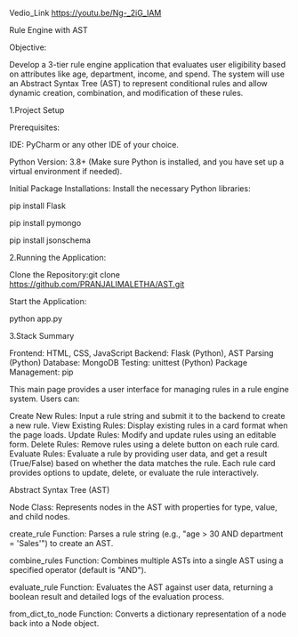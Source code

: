 Vedio_Link    https://youtu.be/Ng-_2iG_IAM


Rule Engine with AST


Objective:

Develop a 3-tier rule engine application that evaluates user eligibility based on attributes like age, department, income, and spend. The system will use an Abstract Syntax Tree (AST) to represent conditional rules and allow dynamic creation, combination, and modification of these rules.

1.Project Setup

Prerequisites:

IDE: PyCharm or any other IDE of your choice.

Python Version: 3.8+ (Make sure Python is installed, and you have set up a virtual environment if needed).

Initial Package Installations: Install the necessary Python libraries:

pip install Flask

pip install pymongo

pip install jsonschema

2.Running the Application:

Clone the Repository:git clone https://github.com/PRANJALIMALETHA/AST.git

Start the Application:

python app.py

3.Stack Summary

Frontend: HTML, CSS, JavaScript Backend: Flask (Python), AST Parsing (Python) Database: MongoDB Testing: unittest (Python) Package Management: pip

This main page provides a user interface for managing rules in a rule engine system. Users can:

Create New Rules: Input a rule string and submit it to the backend to create a new rule.
View Existing Rules: Display existing rules in a card format when the page loads.
Update Rules: Modify and update rules using an editable form.
Delete Rules: Remove rules using a delete button on each rule card.
Evaluate Rules: Evaluate a rule by providing user data, and get a result (True/False) based on whether the data matches the rule.
Each rule card provides options to update, delete, or evaluate the rule interactively.

Abstract Syntax Tree (AST)

Node Class: Represents nodes in the AST with properties for type, value, and child nodes.

create_rule Function: Parses a rule string (e.g., "age > 30 AND department = 'Sales'") to create an AST.

combine_rules Function: Combines multiple ASTs into a single AST using a specified operator (default is "AND").

evaluate_rule Function: Evaluates the AST against user data, returning a boolean result and detailed logs of the evaluation process.

from_dict_to_node Function: Converts a dictionary representation of a node back into a Node object.



